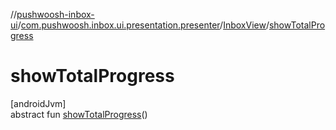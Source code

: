 //[pushwoosh-inbox-ui](../../../index.md)/[com.pushwoosh.inbox.ui.presentation.presenter](../index.md)/[InboxView](index.md)/[showTotalProgress](show-total-progress.md)

# showTotalProgress

[androidJvm]\
abstract fun [showTotalProgress](show-total-progress.md)()
